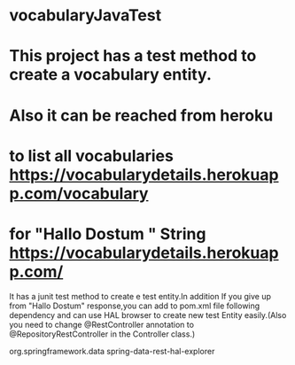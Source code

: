 # vocabularyJavaTest

# This project has a test method to create a vocabulary entity.
# Also it can be reached from heroku 
# to list all vocabularies https://vocabularydetails.herokuapp.com/vocabulary
# for "Hallo Dostum " String https://vocabularydetails.herokuapp.com/ 

It has a junit test method to create e test entity.In addition If you give up from "Hallo Dostum" response,you can add to pom.xml file following dependency and can use HAL browser to create new test Entity easily.(Also you need to change  @RestController annotation to @RepositoryRestController in the Controller class.) 		

<dependency>
			<groupId>org.springframework.data</groupId>
			<artifactId>spring-data-rest-hal-explorer</artifactId>
</dependency>
